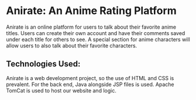 # Anirate: An Anime Rating Platform

Anirate is an online platform for users to talk about their favorite anime titles. Users can create their own account and have their comments saved under each title for others to see. A special section for anime characters will allow users to also talk about their favorite characters. 

## Technologies Used:

Anirate is a web development project, so the use of HTML and CSS is prevalent. For the back end, Java alongside JSP files is used. Apache TomCat is used to host our website and logic. 
